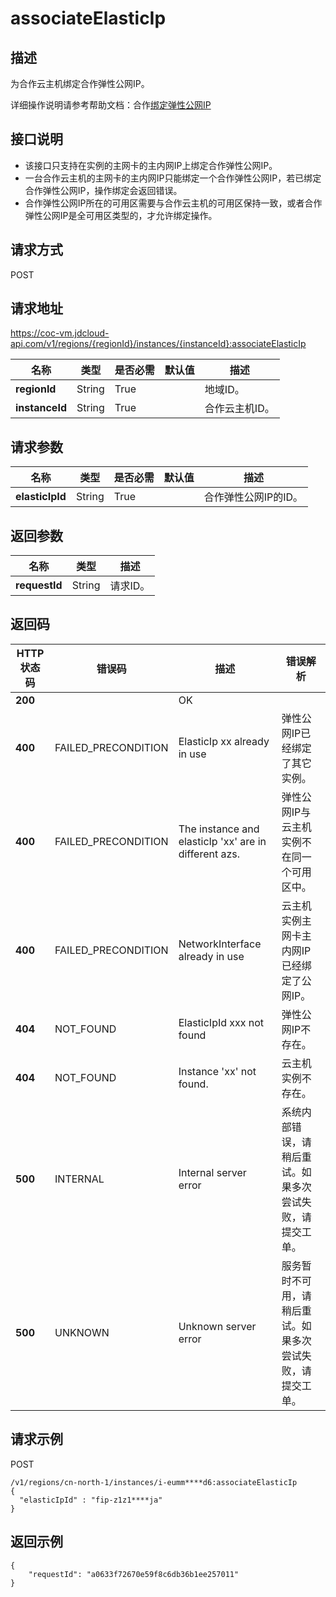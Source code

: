 # associateElasticIp


## 描述

为合作云主机绑定合作弹性公网IP。

详细操作说明请参考帮助文档：合作[绑定弹性公网IP](https://docs.jdcloud.com/cn/coc-virtual-machines/associate-elastic-ip)

## 接口说明
- 该接口只支持在实例的主网卡的主内网IP上绑定合作弹性公网IP。
- 一台合作云主机的主网卡的主内网IP只能绑定一个合作弹性公网IP，若已绑定合作弹性公网IP，操作绑定会返回错误。
- 合作弹性公网IP所在的可用区需要与合作云主机的可用区保持一致，或者合作弹性公网IP是全可用区类型的，才允许绑定操作。


## 请求方式
POST

## 请求地址
https://coc-vm.jdcloud-api.com/v1/regions/{regionId}/instances/{instanceId}:associateElasticIp

|名称|类型|是否必需|默认值|描述|
|---|---|---|---|---|
|**regionId**|String|True| |地域ID。|
|**instanceId**|String|True| |合作云主机ID。|

## 请求参数
|名称|类型|是否必需|默认值|描述|
|---|---|---|---|---|
|**elasticIpId**|String|True| |合作弹性公网IP的ID。|


## 返回参数
|名称|类型|描述|
|---|---|---|
|**requestId**|String|请求ID。|


## 返回码
|HTTP状态码|错误码|描述|错误解析|
|---|---|---|---|
|**200**||OK||
|**400**|FAILED_PRECONDITION|ElasticIp xx already in use|弹性公网IP已经绑定了其它实例。|
|**400**|FAILED_PRECONDITION|The instance and elasticIp 'xx' are in different azs.|弹性公网IP与云主机实例不在同一个可用区中。|
|**400**|FAILED_PRECONDITION|NetworkInterface already in use|云主机实例主网卡主内网IP已经绑定了公网IP。|
|**404**|NOT_FOUND|ElasticIpId xxx not found|弹性公网IP不存在。|
|**404**|NOT_FOUND|Instance 'xx' not found.|云主机实例不存在。|
|**500**|INTERNAL|Internal server error|系统内部错误，请稍后重试。如果多次尝试失败，请提交工单。|
|**500**|UNKNOWN|Unknown server error|服务暂时不可用，请稍后重试。如果多次尝试失败，请提交工单。|

## 请求示例
POST

```
/v1/regions/cn-north-1/instances/i-eumm****d6:associateElasticIp
{
  "elasticIpId" : "fip-z1z1****ja"
}
```



## 返回示例

```
{
    "requestId": "a0633f72670e59f8c6db36b1ee257011"
}
```
